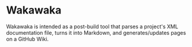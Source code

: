 Wakawaka
========

Wakawaka is intended as a post-build tool that parses a project's XML 
documentation file, turns it into Markdown, and generates/updates pages on a 
GitHub Wiki.
